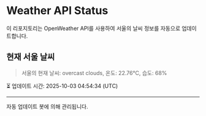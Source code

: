 
# Weather API Status

이 리포지토리는 OpenWeather API를 사용하여 서울의 날씨 정보를 자동으로 업데이트합니다.

## 현재 서울 날씨
> 서울의 현재 날씨: overcast clouds, 온도: 22.76°C, 습도: 68%

⏳ 업데이트 시간: 2025-10-03 04:54:34 (UTC)

---
자동 업데이트 봇에 의해 관리됩니다.
